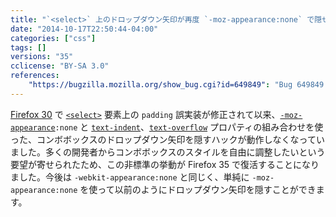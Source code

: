 ```yaml
---
title: "`<select>` 上のドロップダウン矢印が再度 `-moz-appearance:none` で隠せるようになりました"
date: "2014-10-17T22:50:44-04:00"
categories: ["css"]
tags: []
versions: "35"
cclicense: "BY-SA 3.0"
references:
    "https://bugzilla.mozilla.org/show_bug.cgi?id=649849": "Bug 649849 – Make -moz-appearance:none on a combobox remove the dropdown button"
---
```

[Firefox 30](https://www.fxsitecompat.com/ja/docs/2014/incorrect-padding-implementation-on-select-has-been-fixed/) で [`<select>`](https://developer.mozilla.org/ja/docs/Web/HTML/Element/select) 要素上の `padding` 誤実装が修正されて以来、[`-moz-appearance`](https://developer.mozilla.org/ja/docs/Web/CSS/-moz-appearance)`:none` と [`text-indent`](https://developer.mozilla.org/ja/docs/Web/CSS/text-indent)、[`text-overflow`](https://developer.mozilla.org/ja/docs/Web/CSS/text-overflow) プロパティの組み合わせを使った、コンボボックスのドロップダウン矢印を隠すハックが動作しなくなっていました。多くの開発者からコンボボックスのスタイルを自由に調整したいという要望が寄せられたため、この非標準の挙動が Firefox 35 で復活することになりました。今後は `-webkit-appearance:none` と同じく、単純に `-moz-appearance:none` を使って以前のようにドロップダウン矢印を隠すことができます。
